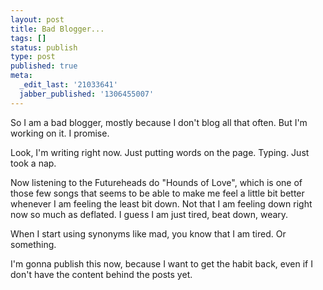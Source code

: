 ```yaml
---
layout: post
title: Bad Blogger...
tags: []
status: publish
type: post
published: true
meta:
  _edit_last: '21033641'
  jabber_published: '1306455007'
---
```

So I am a bad blogger, mostly because I don't blog all that often. But I'm working on it. I promise. 

Look, I'm writing right now. Just putting words on the page. Typing. Just took a nap.

Now listening to the Futureheads do "Hounds of Love", which is one of those few songs that seems to be able to make me feel a little bit better whenever I am feeling the least bit down. Not that I am feeling down right now so much as deflated. I guess I am just tired, beat down, weary. 

When I start using synonyms like mad, you know that I am tired. Or something. 

I'm gonna publish this now, because I want to get the habit back, even if I don't have the content behind the posts yet.
